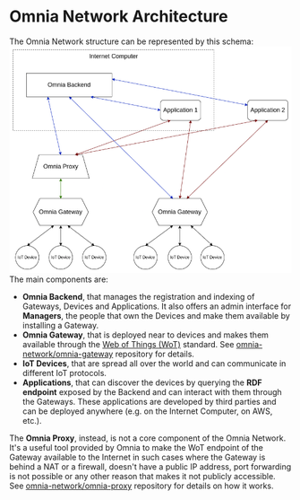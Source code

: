 # Omnia Network Architecture
The Omnia Network structure can be represented by this schema:
![Omnia Network architecture](./images/architecture.png)
The main components are:
- **Omnia Backend**, that manages the registration and indexing of Gateways, Devices and Applications. It also offers an admin interface for **Managers**, the people that own the Devices and make them available by installing a Gateway.
- **Omnia Gateway**, that is deployed near to devices and makes them available through the [Web of Things (WoT)](https://www.w3.org/WoT/) standard. See [omnia-network/omnia-gateway](https://github.com/omnia-network/omnia-gateway) repository for details.
- **IoT Devices**, that are spread all over the world and can communicate in different IoT protocols.
- **Applications**, that can discover the devices by querying the **RDF endpoint** exposed by the Backend and can interact with them through the Gateways. These applications are developed by third parties and can be deployed anywhere (e.g. on the Internet Computer, on AWS, etc.).

The **Omnia Proxy**, instead, is not a core component of the Omnia Network. It's a useful tool provided by Omnia to make the WoT endpoint of the Gateway available to the Internet in such cases where the Gateway is behind a NAT or a firewall, doesn't have a public IP address, port forwarding is not possible or any other reason that makes it not publicly accessible. See [omnia-network/omnia-proxy](https://github.com/omnia-network/omnia-proxy) repository for details on how it works.
